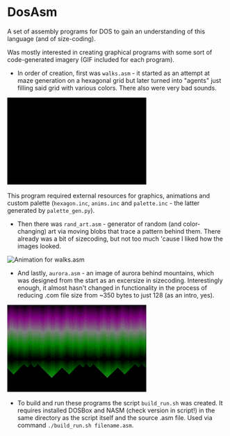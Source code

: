# DosAsm
A set of assembly programs for DOS to gain an understanding of this language (and of size-coding).

Was mostly interested in creating graphical programs with some sort of code-generated imagery (GIF included for each program).
* In order of creation, first was `walks.asm` - it started as an attempt at maze generation on a hexagonal grid but later turned into "agents" just filling said grid with various colors. There also were very bad sounds.

![Animation for walks.asm](/imgs/walks.gif)

This program required external resources for graphics, animations and custom palette (`hexagon.inc`, `anims.inc` and `palette.inc` - the latter generated by `palette_gen.py`).
* Then there was `rand_art.asm` - generator of random (and color-changing) art via moving blobs that trace a pattern behind them. There already was a bit of sizecoding, but not too much 'cause I liked how the images looked.

![Animation for walks.asm](/imgs/rand_art.gif)

* And lastly, `aurora.asm` - an image of aurora behind mountains, which was designed from the start as an excersize in sizecoding. Interestingly enough, it almost hasn't changed in functionality in the process of reducing .com file size from ~350 bytes to just 128 (as an intro, yes).

![Animation for walks.asm](/imgs/aurora.gif)

* To build and run these programs the script `build_run.sh` was created. It requires installed DOSBox and NASM (check version in script!) in the same directory as the script itself and the source .asm file. Used via command `./build_run.sh filename.asm`.

